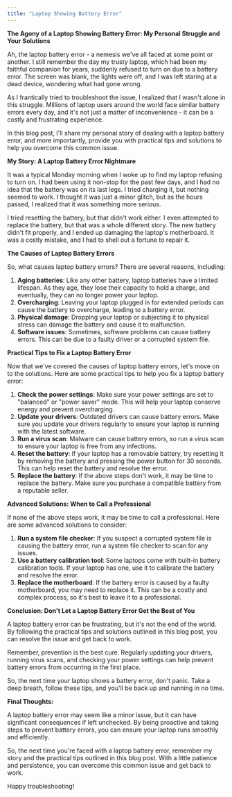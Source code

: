 ```yaml
---
title: "Laptop Showing Battery Error"
---
```


**The Agony of a Laptop Showing Battery Error: My Personal Struggle and Your Solutions**

 Ah, the laptop battery error - a nemesis we've all faced at some point or another. I still remember the day my trusty laptop, which had been my faithful companion for years, suddenly refused to turn on due to a battery error. The screen was blank, the lights were off, and I was left staring at a dead device, wondering what had gone wrong.

As I frantically tried to troubleshoot the issue, I realized that I wasn't alone in this struggle. Millions of laptop users around the world face similar battery errors every day, and it's not just a matter of inconvenience - it can be a costly and frustrating experience.

In this blog post, I'll share my personal story of dealing with a laptop battery error, and more importantly, provide you with practical tips and solutions to help you overcome this common issue.

**My Story: A Laptop Battery Error Nightmare**

It was a typical Monday morning when I woke up to find my laptop refusing to turn on. I had been using it non-stop for the past few days, and I had no idea that the battery was on its last legs. I tried charging it, but nothing seemed to work. I thought it was just a minor glitch, but as the hours passed, I realized that it was something more serious.

I tried resetting the battery, but that didn't work either. I even attempted to replace the battery, but that was a whole different story. The new battery didn't fit properly, and I ended up damaging the laptop's motherboard. It was a costly mistake, and I had to shell out a fortune to repair it.

**The Causes of Laptop Battery Errors**

So, what causes laptop battery errors? There are several reasons, including:

1. **Aging batteries**: Like any other battery, laptop batteries have a limited lifespan. As they age, they lose their capacity to hold a charge, and eventually, they can no longer power your laptop.
2. **Overcharging**: Leaving your laptop plugged in for extended periods can cause the battery to overcharge, leading to a battery error.
3. **Physical damage**: Dropping your laptop or subjecting it to physical stress can damage the battery and cause it to malfunction.
4. **Software issues**: Sometimes, software problems can cause battery errors. This can be due to a faulty driver or a corrupted system file.

**Practical Tips to Fix a Laptop Battery Error**

Now that we've covered the causes of laptop battery errors, let's move on to the solutions. Here are some practical tips to help you fix a laptop battery error:

1. **Check the power settings**: Make sure your power settings are set to "balanced" or "power saver" mode. This will help your laptop conserve energy and prevent overcharging.
2. **Update your drivers**: Outdated drivers can cause battery errors. Make sure you update your drivers regularly to ensure your laptop is running with the latest software.
3. **Run a virus scan**: Malware can cause battery errors, so run a virus scan to ensure your laptop is free from any infections.
4. **Reset the battery**: If your laptop has a removable battery, try resetting it by removing the battery and pressing the power button for 30 seconds. This can help reset the battery and resolve the error.
5. **Replace the battery**: If the above steps don't work, it may be time to replace the battery. Make sure you purchase a compatible battery from a reputable seller.

**Advanced Solutions: When to Call a Professional**

If none of the above steps work, it may be time to call a professional. Here are some advanced solutions to consider:

1. **Run a system file checker**: If you suspect a corrupted system file is causing the battery error, run a system file checker to scan for any issues.
2. **Use a battery calibration tool**: Some laptops come with built-in battery calibration tools. If your laptop has one, use it to calibrate the battery and resolve the error.
3. **Replace the motherboard**: If the battery error is caused by a faulty motherboard, you may need to replace it. This can be a costly and complex process, so it's best to leave it to a professional.

**Conclusion: Don't Let a Laptop Battery Error Get the Best of You**

A laptop battery error can be frustrating, but it's not the end of the world. By following the practical tips and solutions outlined in this blog post, you can resolve the issue and get back to work.

Remember, prevention is the best cure. Regularly updating your drivers, running virus scans, and checking your power settings can help prevent battery errors from occurring in the first place.

So, the next time your laptop shows a battery error, don't panic. Take a deep breath, follow these tips, and you'll be back up and running in no time.

**Final Thoughts:**

A laptop battery error may seem like a minor issue, but it can have significant consequences if left unchecked. By being proactive and taking steps to prevent battery errors, you can ensure your laptop runs smoothly and efficiently.

So, the next time you're faced with a laptop battery error, remember my story and the practical tips outlined in this blog post. With a little patience and persistence, you can overcome this common issue and get back to work.

Happy troubleshooting!